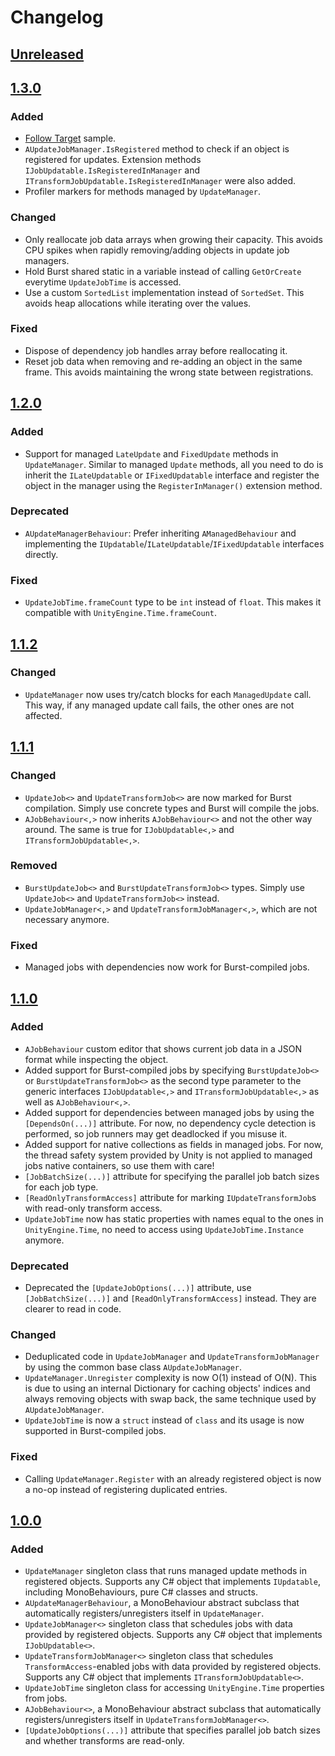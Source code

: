 # Changelog
## [Unreleased](https://github.com/gilzoide/unity-update-manager/compare/1.3.0...HEAD)


## [1.3.0](https://github.com/gilzoide/unity-update-manager/releases/tag/1.3.0)
### Added
- [Follow Target](Samples~/FollowTarget) sample.
- `AUpdateJobManager.IsRegistered` method to check if an object is registered for updates.
  Extension methods `IJobUpdatable.IsRegisteredInManager` and `ITransformJobUpdatable.IsRegisteredInManager` were also added.
- Profiler markers for methods managed by `UpdateManager`.

### Changed
- Only reallocate job data arrays when growing their capacity.
  This avoids CPU spikes when rapidly removing/adding objects in update job managers.
- Hold Burst shared static in a variable instead of calling `GetOrCreate` everytime `UpdateJobTime` is accessed.
- Use a custom `SortedList` implementation instead of `SortedSet`.
  This avoids heap allocations while iterating over the values.

### Fixed
- Dispose of dependency job handles array before reallocating it.
- Reset job data when removing and re-adding an object in the same frame.
  This avoids maintaining the wrong state between registrations.


## [1.2.0](https://github.com/gilzoide/unity-update-manager/releases/tag/1.2.0)
### Added
- Support for managed `LateUpdate` and `FixedUpdate` methods in `UpdateManager`.
  Similar to managed `Update` methods, all you need to do is inherit the `ILateUpdatable` or `IFixedUpdatable` interface and register the object in the manager using the `RegisterInManager()` extension method.

### Deprecated
- `AUpdateManagerBehaviour`: Prefer inheriting `AManagedBehaviour` and implementing the `IUpdatable`/`ILateUpdatable`/`IFixedUpdatable` interfaces directly.

### Fixed
- `UpdateJobTime.frameCount` type to be `int` instead of `float`.
  This makes it compatible with `UnityEngine.Time.frameCount`.


## [1.1.2](https://github.com/gilzoide/unity-update-manager/releases/tag/1.1.2)
### Changed
- `UpdateManager` now uses try/catch blocks for each `ManagedUpdate` call.
  This way, if any managed update call fails, the other ones are not affected.


## [1.1.1](https://github.com/gilzoide/unity-update-manager/releases/tag/1.1.1)
### Changed
- `UpdateJob<>` and `UpdateTransformJob<>` are now marked for Burst compilation.
  Simply use concrete types and Burst will compile the jobs.
- `AJobBehaviour<,>` now inherits `AJobBehaviour<>` and not the other way around.
  The same is true for `IJobUpdatable<,>` and `ITransformJobUpdatable<,>`.

### Removed
- `BurstUpdateJob<>` and `BurstUpdateTransformJob<>` types.
  Simply use `UpdateJob<>` and `UpdateTransformJob<>` instead.
- `UpdateJobManager<,>` and `UpdateTransformJobManager<,>`, which are not necessary anymore.

### Fixed
- Managed jobs with dependencies now work for Burst-compiled jobs.


## [1.1.0](https://github.com/gilzoide/unity-update-manager/releases/tag/1.1.0)
### Added
- `AJobBehaviour` custom editor that shows current job data in a JSON format while inspecting the object.
- Added support for Burst-compiled jobs by specifying `BurstUpdateJob<>` or `BurstUpdateTransformJob<>` as the second type parameter to the generic interfaces `IJobUpdatable<,>` and `ITransformJobUpdatable<,>` as well as `AJobBehaviour<,>`.
- Added support for dependencies between managed jobs by using the `[DependsOn(...)]` attribute.
  For now, no dependency cycle detection is performed, so job runners may get deadlocked if you misuse it.
- Added support for native collections as fields in managed jobs.
  For now, the thread safety system provided by Unity is not applied to managed jobs native containers, so use them with care!
- `[JobBatchSize(...)]` attribute for specifying the parallel job batch sizes for each job type.
- `[ReadOnlyTransformAccess]` attribute for marking `IUpdateTransformJob`s with read-only transform access.
- `UpdateJobTime` now has static properties with names equal to the ones in `UnityEngine.Time`, no need to access using `UpdateJobTime.Instance` anymore.

### Deprecated
- Deprecated the `[UpdateJobOptions(...)]` attribute, use `[JobBatchSize(...)]` and `[ReadOnlyTransformAccess]` instead.
  They are clearer to read in code.

### Changed
- Deduplicated code in `UpdateJobManager` and `UpdateTransformJobManager` by using the common base class `AUpdateJobManager`.
- `UpdateManager.Unregister` complexity is now O(1) instead of O(N).
  This is due to using an internal Dictionary for caching objects' indices and always removing objects with swap back, the same technique used by `AUpdateJobManager`.
- `UpdateJobTime` is now a `struct` instead of `class` and its usage is now supported in Burst-compiled jobs.

### Fixed
- Calling `UpdateManager.Register` with an already registered object is now a no-op instead of registering duplicated entries.


## [1.0.0](https://github.com/gilzoide/unity-update-manager/releases/tag/1.0.0)
### Added
- `UpdateManager` singleton class that runs managed update methods in registered objects.
  Supports any C# object that implements `IUpdatable`, including MonoBehaviours, pure C# classes and structs.
- `AUpdateManagerBehaviour`, a MonoBehaviour abstract subclass that automatically registers/unregisters itself in `UpdateManager`.
- `UpdateJobManager<>` singleton class that schedules jobs with data provided by registered objects.
  Supports any C# object that implements `IJobUpdatable<>`.
- `UpdateTransformJobManager<>` singleton class that schedules `TransformAccess`-enabled jobs with data provided by registered objects.
  Supports any C# object that implements `ITransformJobUpdatable<>`.
- `UpdateJobTime` singleton class for accessing `UnityEngine.Time` properties from jobs.
- `AJobBehaviour<>`, a MonoBehaviour abstract subclass that automatically registers/unregisters itself in `UpdateTransformJobManager<>`.
- `[UpdateJobOptions(...)]` attribute that specifies parallel job batch sizes and whether transforms are read-only.